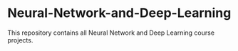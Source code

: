 # Neural-Network-and-Deep-Learning
This repository contains all Neural Network and Deep Learning course projects.
